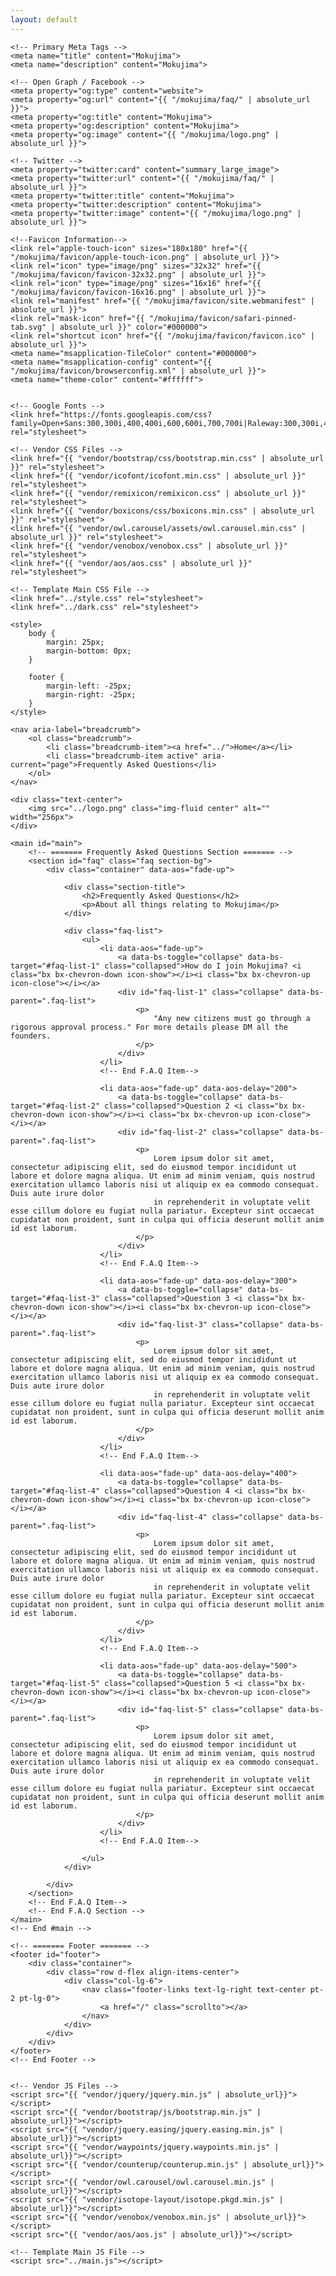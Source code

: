 ```yaml
---
layout: default
---
```


<html lang="en">

<head>
    <meta charset="utf-8">
    <title>FAQ - Mokujima</title>
    <meta content="width=device-width, initial-scale=1.0" name="viewport">

    <!-- Primary Meta Tags -->
    <meta name="title" content="Mokujima">
    <meta name="description" content="Mokujima">

    <!-- Open Graph / Facebook -->
    <meta property="og:type" content="website">
    <meta property="og:url" content="{{ "/mokujima/faq/" | absolute_url }}">
    <meta property="og:title" content="Mokujima">
    <meta property="og:description" content="Mokujima">
    <meta property="og:image" content="{{ "/mokujima/logo.png" | absolute_url }}">

    <!-- Twitter -->
    <meta property="twitter:card" content="summary_large_image">
    <meta property="twitter:url" content="{{ "/mokujima/faq/" | absolute_url }}">
    <meta property="twitter:title" content="Mokujima">
    <meta property="twitter:description" content="Mokujima">
    <meta property="twitter:image" content="{{ "/mokujima/logo.png" | absolute_url }}">

    <!--Favicon Information-->
    <link rel="apple-touch-icon" sizes="180x180" href="{{ "/mokujima/favicon/apple-touch-icon.png" | absolute_url }}">
    <link rel="icon" type="image/png" sizes="32x32" href="{{ "/mokujima/favicon/favicon-32x32.png" | absolute_url }}">
    <link rel="icon" type="image/png" sizes="16x16" href="{{ "/mokujima/favicon/favicon-16x16.png" | absolute_url }}">
    <link rel="manifest" href="{{ "/mokujima/favicon/site.webmanifest" | absolute_url }}">
    <link rel="mask-icon" href="{{ "/mokujima/favicon/safari-pinned-tab.svg" | absolute_url }}" color="#000000">
    <link rel="shortcut icon" href="{{ "/mokujima/favicon/favicon.ico" | absolute_url }}">
    <meta name="msapplication-TileColor" content="#000000">
    <meta name="msapplication-config" content="{{ "/mokujima/favicon/browserconfig.xml" | absolute_url }}">
    <meta name="theme-color" content="#ffffff">


    <!-- Google Fonts -->
    <link href="https://fonts.googleapis.com/css?family=Open+Sans:300,300i,400,400i,600,600i,700,700i|Raleway:300,300i,400,400i,500,500i,600,600i,700,700i|Poppins:300,300i,400,400i,500,500i,600,600i,700,700i" rel="stylesheet">

    <!-- Vendor CSS Files -->
    <link href="{{ "vendor/bootstrap/css/bootstrap.min.css" | absolute_url }}" rel="stylesheet">
    <link href="{{ "vendor/icofont/icofont.min.css" | absolute_url }}" rel="stylesheet">
    <link href="{{ "vendor/remixicon/remixicon.css" | absolute_url }}" rel="stylesheet">
    <link href="{{ "vendor/boxicons/css/boxicons.min.css" | absolute_url }}" rel="stylesheet">
    <link href="{{ "vendor/owl.carousel/assets/owl.carousel.min.css" | absolute_url }}" rel="stylesheet">
    <link href="{{ "vendor/venobox/venobox.css" | absolute_url }}" rel="stylesheet">
    <link href="{{ "vendor/aos/aos.css" | absolute_url }}" rel="stylesheet">

    <!-- Template Main CSS File -->
    <link href="../style.css" rel="stylesheet">
    <link href="../dark.css" rel="stylesheet">

    <style>
        body {
            margin: 25px;
            margin-bottom: 0px;
        }
        
        footer {
            margin-left: -25px;
            margin-right: -25px;
        }
    </style>
</head>

<body class="">
    <div id="home"></div>
    <!-- Page Preloder -->
    <div id="preloder">
        <div class="loader"></div>
    </div>

    <nav aria-label="breadcrumb">
        <ol class="breadcrumb">
            <li class="breadcrumb-item"><a href="../">Home</a></li>
            <li class="breadcrumb-item active" aria-current="page">Frequently Asked Questions</li>
        </ol>
    </nav>

    <div class="text-center">
        <img src="../logo.png" class="img-fluid center" alt="" width="256px">
    </div>

    <main id="main">
        <!-- ======= Frequently Asked Questions Section ======= -->
        <section id="faq" class="faq section-bg">
            <div class="container" data-aos="fade-up">

                <div class="section-title">
                    <h2>Frequently Asked Questions</h2>
                    <p>About all things relating to Mokujima</p>
                </div>

                <div class="faq-list">
                    <ul>
                        <li data-aos="fade-up">
                            <a data-bs-toggle="collapse" data-bs-target="#faq-list-1" class="collapsed">How do I join Mokujima? <i class="bx bx-chevron-down icon-show"></i><i class="bx bx-chevron-up icon-close"></i></a>
                            <div id="faq-list-1" class="collapse" data-bs-parent=".faq-list">
                                <p>
                                    "Any new citizens must go through a rigorous approval process." For more details please DM all the founders.
                                </p>
                            </div>
                        </li>
                        <!-- End F.A.Q Item-->

                        <li data-aos="fade-up" data-aos-delay="200">
                            <a data-bs-toggle="collapse" data-bs-target="#faq-list-2" class="collapsed">Question 2 <i class="bx bx-chevron-down icon-show"></i><i class="bx bx-chevron-up icon-close"></i></a>
                            <div id="faq-list-2" class="collapse" data-bs-parent=".faq-list">
                                <p>
                                    Lorem ipsum dolor sit amet, consectetur adipiscing elit, sed do eiusmod tempor incididunt ut labore et dolore magna aliqua. Ut enim ad minim veniam, quis nostrud exercitation ullamco laboris nisi ut aliquip ex ea commodo consequat. Duis aute irure dolor
                                    in reprehenderit in voluptate velit esse cillum dolore eu fugiat nulla pariatur. Excepteur sint occaecat cupidatat non proident, sunt in culpa qui officia deserunt mollit anim id est laborum.
                                </p>
                            </div>
                        </li>
                        <!-- End F.A.Q Item-->

                        <li data-aos="fade-up" data-aos-delay="300">
                            <a data-bs-toggle="collapse" data-bs-target="#faq-list-3" class="collapsed">Question 3 <i class="bx bx-chevron-down icon-show"></i><i class="bx bx-chevron-up icon-close"></i></a>
                            <div id="faq-list-3" class="collapse" data-bs-parent=".faq-list">
                                <p>
                                    Lorem ipsum dolor sit amet, consectetur adipiscing elit, sed do eiusmod tempor incididunt ut labore et dolore magna aliqua. Ut enim ad minim veniam, quis nostrud exercitation ullamco laboris nisi ut aliquip ex ea commodo consequat. Duis aute irure dolor
                                    in reprehenderit in voluptate velit esse cillum dolore eu fugiat nulla pariatur. Excepteur sint occaecat cupidatat non proident, sunt in culpa qui officia deserunt mollit anim id est laborum.
                                </p>
                            </div>
                        </li>
                        <!-- End F.A.Q Item-->

                        <li data-aos="fade-up" data-aos-delay="400">
                            <a data-bs-toggle="collapse" data-bs-target="#faq-list-4" class="collapsed">Question 4 <i class="bx bx-chevron-down icon-show"></i><i class="bx bx-chevron-up icon-close"></i></a>
                            <div id="faq-list-4" class="collapse" data-bs-parent=".faq-list">
                                <p>
                                    Lorem ipsum dolor sit amet, consectetur adipiscing elit, sed do eiusmod tempor incididunt ut labore et dolore magna aliqua. Ut enim ad minim veniam, quis nostrud exercitation ullamco laboris nisi ut aliquip ex ea commodo consequat. Duis aute irure dolor
                                    in reprehenderit in voluptate velit esse cillum dolore eu fugiat nulla pariatur. Excepteur sint occaecat cupidatat non proident, sunt in culpa qui officia deserunt mollit anim id est laborum.
                                </p>
                            </div>
                        </li>
                        <!-- End F.A.Q Item-->

                        <li data-aos="fade-up" data-aos-delay="500">
                            <a data-bs-toggle="collapse" data-bs-target="#faq-list-5" class="collapsed">Question 5 <i class="bx bx-chevron-down icon-show"></i><i class="bx bx-chevron-up icon-close"></i></a>
                            <div id="faq-list-5" class="collapse" data-bs-parent=".faq-list">
                                <p>
                                    Lorem ipsum dolor sit amet, consectetur adipiscing elit, sed do eiusmod tempor incididunt ut labore et dolore magna aliqua. Ut enim ad minim veniam, quis nostrud exercitation ullamco laboris nisi ut aliquip ex ea commodo consequat. Duis aute irure dolor
                                    in reprehenderit in voluptate velit esse cillum dolore eu fugiat nulla pariatur. Excepteur sint occaecat cupidatat non proident, sunt in culpa qui officia deserunt mollit anim id est laborum.
                                </p>
                            </div>
                        </li>
                        <!-- End F.A.Q Item-->

                    </ul>
                </div>

            </div>
        </section>
        <!-- End F.A.Q Item-->
        <!-- End F.A.Q Section -->
    </main>
    <!-- End #main -->

    <!-- ======= Footer ======= -->
    <footer id="footer">
        <div class="container">
            <div class="row d-flex align-items-center">
                <div class="col-lg-6">
                    <nav class="footer-links text-lg-right text-center pt-2 pt-lg-0">
                        <a href="/" class="scrollto"></a>
                    </nav>
                </div>
            </div>
        </div>
    </footer>
    <!-- End Footer -->


    <!-- Vendor JS Files -->
    <script src="{{ "vendor/jquery/jquery.min.js" | absolute_url}}"></script>
    <script src="{{ "vendor/bootstrap/js/bootstrap.min.js" | absolute_url}}"></script>
    <script src="{{ "vendor/jquery.easing/jquery.easing.min.js" | absolute_url}}"></script>
    <script src="{{ "vendor/waypoints/jquery.waypoints.min.js" | absolute_url}}"></script>
    <script src="{{ "vendor/counterup/counterup.min.js" | absolute_url}}"></script>
    <script src="{{ "vendor/owl.carousel/owl.carousel.min.js" | absolute_url}}"></script>
    <script src="{{ "vendor/isotope-layout/isotope.pkgd.min.js" | absolute_url}}"></script>
    <script src="{{ "vendor/venobox/venobox.min.js" | absolute_url}}"></script>
    <script src="{{ "vendor/aos/aos.js" | absolute_url}}"></script>

    <!-- Template Main JS File -->
    <script src="../main.js"></script>
</body>

</html>